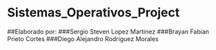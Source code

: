 # Sistemas_Operativos_Project

##Elaborado por:
###Sergio Steven Lopez Martinez
###Brayan Fabian Prieto Cortes
###Diego Alejandro Rodriguez Morales
